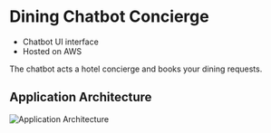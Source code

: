 # Dining Chatbot Concierge

- Chatbot UI interface
- Hosted on AWS

The chatbot acts a hotel concierge and books your dining requests.

## Application Architecture
![Application Architecture](./arch.png)